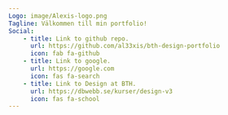 ```yaml
---
Logo: image/Alexis-logo.png
Tagline: Välkommen till min portfolio!
Social:
    - title: Link to github repo.
      url: https://github.com/al33xis/bth-design-portfolio
      icon: fab fa-github
    - title: Link to google.
      url: https://google.com
      icon: fas fa-search
    - title: Link to Design at BTH.
      url: https://dbwebb.se/kurser/design-v3
      icon: fas fa-school
---
```

